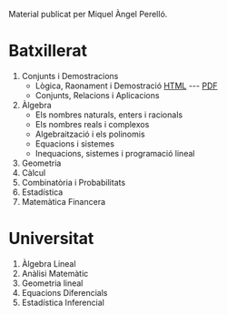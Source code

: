 Material publicat per Miquel Àngel Perelló.

# Batxillerat

1. Conjunts i Demostracions
      * Lògica, Raonament i Demostració      [HTML](/batx/logic/index.html) --- [PDF](/batx/logic/logic.pdf)
      * Conjunts, Relacions i Aplicacions
2. Àlgebra
      * Els nombres naturals, enters i racionals
      * Els nombres reals i complexos
      * Algebraització i els polinomis
      * Equacions i sistemes
      * Inequacions, sistemes i programació lineal
3. Geometria
4. Càlcul
5. Combinatòria i Probabilitats
6. Estadística
7. Matemàtica Financera


# Universitat

1. Àlgebra Lineal
2. Anàlisi Matemàtic
3. Geometria lineal
4. Equacions Diferencials
5. Estadística Inferencial


